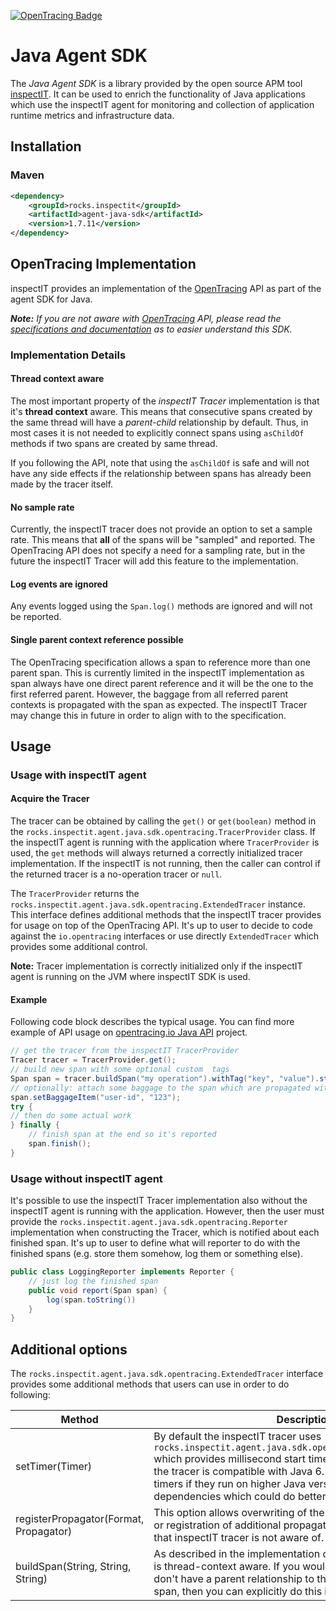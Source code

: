 [![OpenTracing Badge](https://img.shields.io/badge/OpenTracing-enabled-blue.svg)](http://opentracing.io)
# Java Agent SDK

The *Java Agent SDK* is a library provided by the open source APM tool [inspectIT](http://inspectIT.rocks). It can be used to enrich the functionality of Java applications which use the inspectIT agent for monitoring and collection of application runtime metrics and infrastructure data.

## Installation
### Maven
```.xml
<dependency>
    <groupId>rocks.inspectit</groupId>
    <artifactId>agent-java-sdk</artifactId>
    <version>1.7.11</version>
</dependency>
```

## OpenTracing Implementation
inspectIT provides an implementation of the [OpenTracing](http://opentracing.io/) API as part of the agent SDK for Java.

_**Note:** If you are not aware with [OpenTracing](http://opentracing.io/) API, please read the [specifications and documentation](http://opentracing.io/documentation/) as to easier understand this SDK._

### Implementation Details

#### Thread context aware
The most important property of the *inspectIT Tracer* implementation is that it's **thread context** aware. This means that consecutive spans created by the same thread will have a *parent-child* relationship by default. Thus, in most cases it is not needed to explicitly connect spans using `asChildOf` methods if two spans are created by same thread.

If you following the API, note that using the `asChildOf` is safe and will not have any side effects if the relationship between spans has already been made by the tracer itself. 

#### No sample rate
Currently, the inspectIT tracer does not provide an option to set a sample rate. This means that **all** of the spans will be "sampled" and reported. The OpenTracing API does not specify a need for a sampling rate, but in the future the inspectIT Tracer will add this feature to the implementation.

#### Log events are ignored
Any events logged using the `Span.log()` methods are ignored and will not be reported.

#### Single parent context reference possible
The OpenTracing specification allows a span to reference more than one parent span. This is currently limited in the inspectIT implementation as span always have one direct parent reference and it will be the one to the first referred parent. However, the baggage from all referred parent contexts is propagated with the span as expected. The inspectIT Tracer may change this in future in order to align with to the specification.

## Usage

### Usage with inspectIT agent
#### Acquire the Tracer
The tracer can be obtained by calling the `get()` or `get(boolean)` method in the `rocks.inspectit.agent.java.sdk.opentracing.TracerProvider` class. If the inspectIT agent is running with the application where `TracerProvider` is used, the `get` methods will always returned a correctly initialized tracer implementation. If the inspectIT is not running, then the caller can control if the returned tracer is a no-operation tracer or `null`.

The `TracerProvider` returns the `rocks.inspectit.agent.java.sdk.opentracing.ExtendedTracer` instance. This interface defines additional methods that the inspectIT tracer provides for usage on top of the OpenTracing API. It's up to user to decide to code against the `io.opentracing` interfaces or use directly `ExtendedTracer` which provides some additional control.

**Note:** Tracer implementation is correctly initialized only if the inspectIT agent is running on the JVM where inspectIT SDK is used.

#### Example
Following code block describes the typical usage. You can find more example of API usage on [opentracing.io Java API](https://github.com/opentracing/opentracing-java/tree/master/opentracing-api) project.

```Java
// get the tracer from the inspectIT TracerProvider
Tracer tracer = TracerProvider.get();
// build new span with some optional custom  tags
Span span = tracer.buildSpan("my operation").withTag("key", "value").start();
// optionally: attach some baggage to the span which are propagated with next remote call
span.setBaggageItem("user-id", "123");
try {
// then do some actual work
} finally {
    // finish span at the end so it's reported
    span.finish();
}
```

### Usage without inspectIT agent
It's possible to use the inspectIT Tracer implementation also without the inspectIT agent is running with the application. However, then the user must provide the `rocks.inspectit.agent.java.sdk.opentracing.Reporter` implementation when constructing the Tracer, which is notified about each finished span. It's up to user to define what will reporter to do with the finished spans (e.g. store them somehow, log them or something else).

```Java
public class LoggingReporter implements Reporter {
    // just log the finished span
    public void report(Span span) {
        log(span.toString())
    }
}
```

## Additional options
The `rocks.inspectit.agent.java.sdk.opentracing.ExtendedTracer` interface provides some additional methods that users can use in order to do following:

Method | Description
--- | --- 
setTimer(Timer) | By default the inspectIT tracer uses `rocks.inspectit.agent.java.sdk.opentracing.util.SystemTimer` which provides millisecond start time precision. This is done so the tracer is compatible with Java 6. Users can provide better timers if they run on higher Java versions or have third party dependencies which could do better.
registerPropagator(Format, Propagator) | This option allows overwriting of the tracer default propagators or registration of additional propagators that work with formats that inspectIT tracer is not aware of.
buildSpan(String, String, String) | As described in the implementation details the inspectIT tracer is thread-context aware. If you would like to create spans that don't have a parent relationship to the current thread context span, then you can explicitly do this in `ExtendedTracer`.

